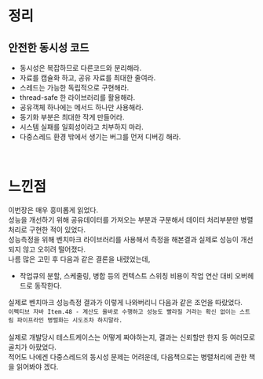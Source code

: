 # 정리
## 안전한 동시성 코드
* 동시성은 복잡하므로 다른코드와 분리해라.
* 자료를 캡슐화 하고, 공유 자료를 최대한 줄여라.
* 스레드는 가능한 독립적으로 구현해라.
* thread-safe 한 라이브러리를 활용해라.
* 공유객체 하나에는 메서드 하나만 사용해라.
* 동기화 부분은 최대한 작게 만들어라.
* 시스템 실패를 일회성이라고 치부하지 마라.
* 다중스레드 환경 밖에서 생기는 버그를 먼저 디버깅 해라.

<br>

# 느낀점
이번장은 매우 흥미롭게 읽었다.
<br>
성능을 개선하기 위해 공유데이터를 가져오는 부분과 구분해서 데이터 처리부분만 병렬처리로 구현한 적이 있었다.
<br>
성능측정을 위해 벤치마크 라이브러리를 사용해서 측정을 해본결과 실제로 성능이 개선되지 않고 오히려 떨어졌다.
<br>
나름 많은 고민 후 다음과 같은 결론을 내렸었는데,
* 작업큐의 분할, 스케줄링, 병합 등의 컨텍스트 스위칭 비용이 작업 연산 대비 오버헤드로 동작한다.

실제로 벤치마크 성능측정 결과가 이렇게 나와버리니 다음과 같은 조언을 따랐었다.
<br>
`이펙티브 자바 Item.48 - 계산도 올바로 수행하고 성능도 빨라질 거라는 확신 없이는 스트림 파이프라인 병렬화는 시도조차 하지말라.`
<br>
<br>
실제로 개발당시 테스트케이스는 어떻게 짜야하는지, 결과는 신뢰할만 한지 등 여러모로 골치가 아팠었다.
<br>
적어도 나에겐 다중스레드의 동시성 문제는 어려운데, 다음책으로는 병렬처리에 관한 책을 읽어봐야 겠다.

